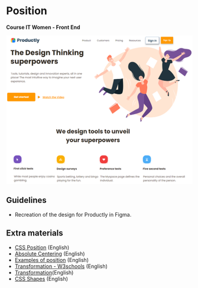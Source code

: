 # Position
<b> Course IT Women - Front End </b>
<br>
<p align="center">
  <img src="https://github.com/glauciabierwagen/position-project/blob/main/images/readmeimage.png" width="850"  heigth="750"/>
</p>

## Guidelines
- Recreation of the design for Productly in Figma.   

## Extra materials 

- [CSS Position](https://www.w3schools.com/css/css_positioning.asp) (English)
- [Absolute Centering](https://codepen.io/shshaw/full/gEiDt) (English)
- [Examples of position](http://learnlayout.com/position-example.html) (English)
- [Transformation - W3schools](https://www.w3schools.com/css/css3_2dtransforms.asp) (English)
- [Transformation](https://css-tricks.com/almanac/properties/t/transform/)(English)
- [CSS Shapes](https://css-tricks.com/the-shapes-of-css/) (English)

 
